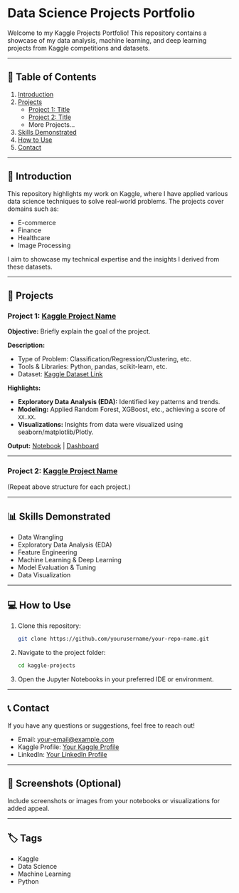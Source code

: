 # Data Science Projects Portfolio

Welcome to my Kaggle Projects Portfolio! This repository contains a showcase of my data analysis, machine learning, and deep learning projects from Kaggle competitions and datasets.

---

## 📂 Table of Contents
1. [Introduction](#introduction)
2. [Projects](#projects)
    - [Project 1: Title](#project-1-title)
    - [Project 2: Title](#project-2-title)
    - More Projects...
3. [Skills Demonstrated](#skills-demonstrated)
4. [How to Use](#how-to-use)
5. [Contact](#contact)

---

## 📝 Introduction

This repository highlights my work on Kaggle, where I have applied various data science techniques to solve real-world problems. The projects cover domains such as:
- E-commerce
- Finance
- Healthcare
- Image Processing

I aim to showcase my technical expertise and the insights I derived from these datasets.

---

## 🚀 Projects

### Project 1: **[Kaggle Project Name](#)**

**Objective:** Briefly explain the goal of the project.

**Description:**
- Type of Problem: Classification/Regression/Clustering, etc.
- Tools & Libraries: Python, pandas, scikit-learn, etc.
- Dataset: [Kaggle Dataset Link](https://www.kaggle.com/...)

**Highlights:**
- **Exploratory Data Analysis (EDA):** Identified key patterns and trends.
- **Modeling:** Applied Random Forest, XGBoost, etc., achieving a score of `XX.XX`.
- **Visualizations:** Insights from data were visualized using seaborn/matplotlib/Plotly.

**Output:** [Notebook](link_to_notebook) | [Dashboard](link_to_dashboard)

---

### Project 2: **[Kaggle Project Name](#)**

(Repeat above structure for each project.)

---

## 📊 Skills Demonstrated

- Data Wrangling
- Exploratory Data Analysis (EDA)
- Feature Engineering
- Machine Learning & Deep Learning
- Model Evaluation & Tuning
- Data Visualization

---

## 💻 How to Use

1. Clone this repository:
    ```bash
    git clone https://github.com/yourusername/your-repo-name.git
    ```
2. Navigate to the project folder:
    ```bash
    cd kaggle-projects
    ```
3. Open the Jupyter Notebooks in your preferred IDE or environment.

---

## 📞 Contact

If you have any questions or suggestions, feel free to reach out!

- Email: your-email@example.com
- Kaggle Profile: [Your Kaggle Profile](https://www.kaggle.com/yourusername)
- LinkedIn: [Your LinkedIn Profile](https://linkedin.com/in/yourprofile)

---

## 📸 Screenshots (Optional)

Include screenshots or images from your notebooks or visualizations for added appeal.

---

## 🏷️ Tags

- Kaggle
- Data Science
- Machine Learning
- Python
